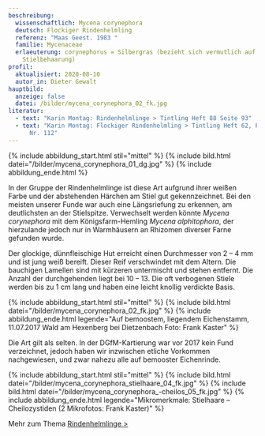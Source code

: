 ```yaml
---
beschreibung:
  wissenschaftlich: Mycena corynephora
  deutsch: Flockiger Rindenhelmling
  referenz: "Maas Geest. 1983 "
  familie: Mycenaceae
  erlaeuterung: corynephorus = Silbergras (bezieht sich vermutlich auf die feine
    Stielbehaarung)
profil:
  aktualisiert: 2020-08-10
  autor_in: Dieter Gewalt
hauptbild:
  anzeige: false
  datei: /bilder/mycena_corynephora_02_fk.jpg
literatur:
  - text: "Karin Montag: Rindenhelmlinge > Tintling Heft 88 Seite 93"
  - text: "Karin Montag: Flockiger Rindenhelmling > Tintling Heft 62, Pilzporträt
      Nr. 112"
---
```

{% include abbildung_start.html stil="mittel" %}
{% include bild.html datei="/bilder/mycena_corynephora_01_dg.jpg" %}
{% include abbildung_ende.html %}

In der Gruppe der Rindenhelmlinge ist diese Art aufgrund ihrer weißen Farbe und der abstehenden Härchen am Stiel gut gekennzeichnet. Bei den meisten unserer Funde war auch eine Längsriefung zu erkennen, am deutlichsten an der Stielspitze. Verwechselt werden könnte *Mycena corynephora* mit dem Königsfarm-Hemling *Mycena alphitophora*, der hierzulande jedoch nur in Warmhäusern an Rhizomen diverser Farne gefunden wurde.

Der glockige, dünnfleischige Hut erreicht einen Durchmesser von 2 – 4 mm und ist jung weiß bereift. Dieser Reif verschwindet mit dem Altern. Die bauchigen Lamellen sind mit kürzeren untermischt und stehen entfernt. Die Anzahl der durchgehenden liegt bei 10 – 13. Die oft verbogenen Stiele werden bis zu 1 cm lang und haben eine leicht knollig verdickte Basis.

{% include abbildung_start.html stil="mittel" %}
{% include bild.html datei="/bilder/mycena_corynephora_02_fk.jpg" %}
{% include abbildung_ende.html legende="Auf bemoostem, liegendem Eichenstamm, 11.07.2017 Wald am Hexenberg bei Dietzenbach Foto: Frank Kaster" %}

Die Art gilt als selten. In der DGfM-Kartierung war vor 2017 kein Fund verzeichnet, jedoch haben wir inzwischen etliche Vorkommen nachgewiesen, und zwar nahezu alle auf bemooster Eichenrinde.

{% include abbildung_start.html stil="mittel" %}
{% include bild.html datei="/bilder/mycena_corynephora_stielhaare_04_fk.jpg" %}
{% include bild.html datei="/bilder/mycena_corynephora_-cheilos_05_fk.jpg" %}
{% include abbildung_ende.html legende="Mikromerkmale: Stielhaare – Cheilozystiden (2 Mikrofotos: Frank Kaster)" %}

Mehr zum Thema [Rindenhelmlinge >](/verwandt/rindenhelmlinge)